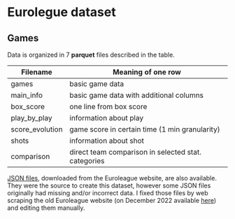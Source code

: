 # Eurolegue dataset

## Games

Data is organized in 7 **parquet** files described in the table.

| Filename       | Meaning of one row                                 |
| -------------- | ---------------------------------------------------|
| games          | basic game data                                    |
| main_info      | basic game data with additional columns            |
| box_score      | one line from box score                            |
| play_by_play   | information about play                             |
| score_evolution| game score in certain time (1 min granularity)     |
| shots          | information about shot                             |
| comparison     | direct team comparison in selected stat. categories|

[JSON files](json/seasons/), downloaded from the Euroleague website, are also available. They were the source to create this dataset, however some JSON files originally had missing and/or incorrect data. I fixed those files by web scraping the old Euroleague website (on December 2022 available [here](admin.euroleague.net)) and editing them manually.


